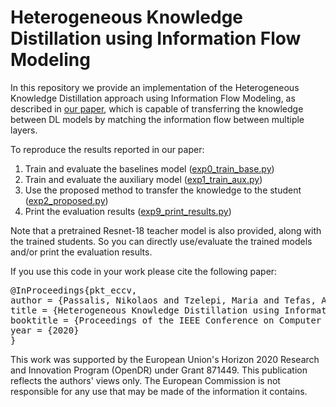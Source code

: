 # Heterogeneous Knowledge Distillation using Information Flow Modeling

In this repository we provide an implementation of the Heterogeneous Knowledge Distillation approach using Information Flow Modeling, as described in [our paper](TODO), which is capable of transferring the knowledge between DL models by matching the information flow between multiple layers.

To reproduce the results reported in our paper:
1. Train and evaluate the baselines model ([exp0_train_base.py](cifar10/exp0_train_base.py))
2. Train and evaluate the auxiliary model ([exp1_train_aux.py](cifar10/exp1_train_aux.py))
3. Use the proposed method to transfer the knowledge to the student ([exp2_proposed.py](cifar10/exp2_proposed.py))
4. Print the evaluation results ([exp9_print_results.py](cifar/exp9_print_results.py))

Note that a pretrained Resnet-18 teacher model is also provided, along with the trained students. So you can directly use/evaluate the trained models and/or print the evaluation results.

If you use this code in your work please cite the following paper:

<pre>
@InProceedings{pkt_eccv,
author = {Passalis, Nikolaos and Tzelepi, Maria and Tefas, Anastasios},
title = {Heterogeneous Knowledge Distillation using Information Flow Modeling},
booktitle = {Proceedings of the IEEE Conference on Computer Vision and Pattern Recognition},
year = {2020}
}
</pre>

This work was supported by the European Union's Horizon 2020 Research and Innovation Program (OpenDR) under Grant 871449. This publication reflects the authors' views only. The European Commission is not responsible for any use that may be made of the information it contains.


